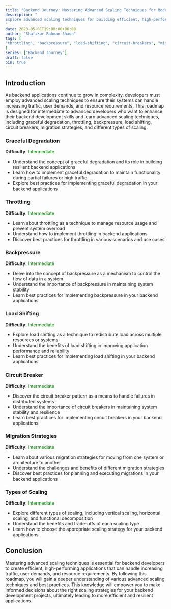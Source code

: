 ```yaml
---
title: "Backend Journey: Mastering Advanced Scaling Techniques for Modern Backend Development"
description: "
Explore advanced scaling techniques for building efficient, high-performing backend applications, including graceful degradation, throttling, backpressure, load shifting, circuit breakers, and migration strategies.
"
date: 2023-05-01T19:00:00+06:00
author: "Shafikur Rahman Shaon"
tags: [
"throttling", "backpressure", "load-shifting", "circuit-breakers", "migration-strategies"
]
series: ["Backend Journey"]
draft: false
pin: true
---
```

## Introduction
As backend applications continue to grow in complexity, developers must employ advanced scaling techniques to ensure their systems can handle increasing traffic, user demands, and resource requirements. This roadmap is designed for intermediate to advanced developers who want to enhance their backend development skills and learn advanced scaling techniques, including graceful degradation, throttling, backpressure, load shifting, circuit breakers, migration strategies, and different types of scaling.


### Graceful Degradation
**Difficulty**:  <span style="color:green">Intermediate</span>

- Understand the concept of graceful degradation and its role in building resilient backend applications
- Learn how to implement graceful degradation to maintain functionality during partial failures or high traffic
- Explore best practices for implementing graceful degradation in your backend applications

### Throttling
**Difficulty**:  <span style="color:green">Intermediate</span>

- Learn about throttling as a technique to manage resource usage and prevent system overload
- Understand how to implement throttling in backend applications
- Discover best practices for throttling in various scenarios and use cases


### Backpressure
**Difficulty**:  <span style="color:green">Intermediate</span>

- Delve into the concept of backpressure as a mechanism to control the flow of data in a system
- Understand the importance of backpressure in maintaining system stability
- Learn best practices for implementing backpressure in your backend applications

### Load Shifting
**Difficulty**:  <span style="color:green">Intermediate</span>

- Explore load shifting as a technique to redistribute load across multiple resources or systems
- Understand the benefits of load shifting in improving application performance and reliability
- Learn best practices for implementing load shifting in your backend applications

### Circuit Breaker
**Difficulty**:  <span style="color:green">Intermediate</span>

- Discover the circuit breaker pattern as a means to handle failures in distributed systems
- Understand the importance of circuit breakers in maintaining system stability and resilience
- Learn best practices for implementing circuit breakers in your backend applications

### Migration Strategies
**Difficulty**:  <span style="color:green">Intermediate</span>

- Learn about various migration strategies for moving from one system or architecture to another
- Understand the challenges and benefits of different migration strategies
- Discover best practices for planning and executing migrations in your backend applications

### Types of Scaling
**Difficulty**:  <span style="color:green">Intermediate</span>

- Explore different types of scaling, including vertical scaling, horizontal scaling, and functional decomposition
- Understand the benefits and trade-offs of each scaling type
- Learn how to choose the appropriate scaling strategy for your backend applications

## Conclusion
Mastering advanced scaling techniques is essential for backend developers to create efficient, high-performing applications that can handle increasing traffic, user demands, and resource requirements. By following this roadmap, you will gain a deeper understanding of various advanced scaling techniques and best practices. This knowledge will empower you to make informed decisions about the right scaling strategies for your backend development projects, ultimately leading to more efficient and resilient applications.


















